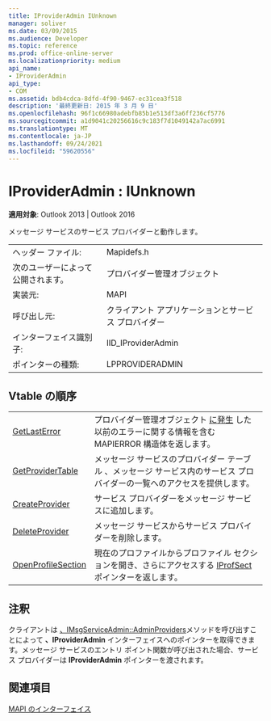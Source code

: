```yaml
---
title: IProviderAdmin IUnknown
manager: soliver
ms.date: 03/09/2015
ms.audience: Developer
ms.topic: reference
ms.prod: office-online-server
ms.localizationpriority: medium
api_name:
- IProviderAdmin
api_type:
- COM
ms.assetid: bdb4cdca-8dfd-4f90-9467-ec31cea3f518
description: '最終更新日: 2015 年 3 月 9 日'
ms.openlocfilehash: 96f1c66980adebfb85b1e513df3a6ff236cf5776
ms.sourcegitcommit: a1d9041c20256616c9c183f7d1049142a7ac6991
ms.translationtype: MT
ms.contentlocale: ja-JP
ms.lasthandoff: 09/24/2021
ms.locfileid: "59620556"
---
```

# <a name="iprovideradmin--iunknown"></a>IProviderAdmin : IUnknown

  
  
**適用対象**: Outlook 2013 | Outlook 2016 
  
メッセージ サービスのサービス プロバイダーと動作します。 
  
|||
|:-----|:-----|
|ヘッダー ファイル:  <br/> |Mapidefs.h  <br/> |
|次のユーザーによって公開されます。  <br/> |プロバイダー管理オブジェクト  <br/> |
|実装元:  <br/> |MAPI  <br/> |
|呼び出し元:  <br/> |クライアント アプリケーションとサービス プロバイダー  <br/> |
|インターフェイス識別子:  <br/> |IID_IProviderAdmin  <br/> |
|ポインターの種類:  <br/> |LPPROVIDERADMIN  <br/> |
   
## <a name="vtable-order"></a>Vtable の順序

|||
|:-----|:-----|
|[GetLastError](iprovideradmin-getlasterror.md) <br/> |プロバイダー管理オブジェクト [に発生](mapierror.md) した以前のエラーに関する情報を含む MAPIERROR 構造体を返します。  <br/> |
|[GetProviderTable](iprovideradmin-getprovidertable.md) <br/> |メッセージ サービスのプロバイダー テーブル 、メッセージ サービス内のサービス プロバイダーの一覧へのアクセスを提供します。  <br/> |
|[CreateProvider](iprovideradmin-createprovider.md) <br/> |サービス プロバイダーをメッセージ サービスに追加します。  <br/> |
|[DeleteProvider](iprovideradmin-deleteprovider.md) <br/> |メッセージ サービスからサービス プロバイダーを削除します。  <br/> |
|[OpenProfileSection](iprovideradmin-openprofilesection.md) <br/> |現在のプロファイルからプロファイル セクションを開き、さらにアクセスする [IProfSect](iprofsectimapiprop.md) ポインターを返します。  <br/> |
   
## <a name="remarks"></a>注釈

クライアントは [、IMsgServiceAdmin::AdminProviders](imsgserviceadmin-adminproviders.md)メソッドを呼び出すことによって **、IProviderAdmin** インターフェイスへのポインターを取得できます。メッセージ サービスのエントリ ポイント関数が呼び出された場合、サービス プロバイダーは **IProviderAdmin** ポインターを渡されます。 
  
## <a name="see-also"></a>関連項目



[MAPI のインターフェイス](mapi-interfaces.md)

